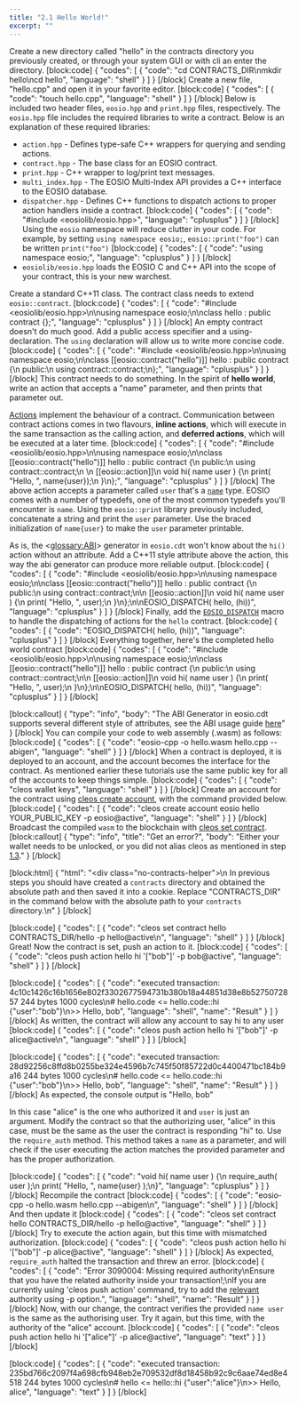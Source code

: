 ```yaml
---
title: "2.1 Hello World!"
excerpt: ""
---
```

Create a new directory called "hello" in the contracts directory you previously created, or through your system GUI or with cli an enter the directory.
[block:code]
{
  "codes": [
    {
      "code": "cd CONTRACTS_DIR\nmkdir hello\ncd hello",
      "language": "shell"
    }
  ]
}
[/block]
Create a new file, "hello.cpp" and open it in your favorite editor.
[block:code]
{
  "codes": [
    {
      "code": "touch hello.cpp",
      "language": "shell"
    }
  ]
}
[/block]
Below is included two header files, `eosio.hpp` and `print.hpp` files, respectively. The `eosio.hpp` file includes the required libraries to write a contract.  Below is an explanation of these required libraries:
- `action.hpp` - Defines type-safe C++ wrappers for querying and sending actions.
- `contract.hpp` - The base class for an EOSIO contract.  
- `print.hpp` - C++ wrapper to log/print text messages.
- `multi_index.hpp` - The EOSIO Multi-Index API provides a C++ interface to the EOSIO database.
- `dispatcher.hpp` - Defines C++ functions to dispatch actions to proper action handlers inside a contract.
[block:code]
{
  "codes": [
    {
      "code": "#include <eosiolib/eosio.hpp>",
      "language": "cplusplus"
    }
  ]
}
[/block]
Using the `eosio` namespace will reduce clutter in your code. For example, by setting `using namespace eosio;`, `eosio::print("foo")` can be written `print("foo")`
[block:code]
{
  "codes": [
    {
      "code": "using namespace eosio;",
      "language": "cplusplus"
    }
  ]
}
[/block]
- `eosiolib/eosio.hpp` loads the EOSIO C and C++ API into the scope of your contract, this is your new warchest.

Create a standard C++11 class. The contract class needs to extend `eosio::contract`.
[block:code]
{
  "codes": [
    {
      "code": "#include <eosiolib/eosio.hpp>\n\nusing namespace eosio;\n\nclass hello : public contract {};",
      "language": "cplusplus"
    }
  ]
}
[/block]
An empty contract doesn't do much good. Add a public access specifier and a using-declaration. The `using` declaration will allow us to write more concise code. 
[block:code]
{
  "codes": [
    {
      "code": "#include <eosiolib/eosio.hpp>\n\nusing namespace eosio;\n\nclass [[eosio::contract(\"hello\")]] hello : public contract {\n  public:\n      using contract::contract;\n};",
      "language": "cplusplus"
    }
  ]
}
[/block]
This contract needs to do something. In the spirit of **hello world**, write an action that accepts a "name" parameter, and then prints that parameter out. 

[Actions](https://developers.eos.io/eosio-cpp/docs/communication-model) implement the behaviour of a contract.  Communication between contract actions comes in two flavours, **inline actions**, which will execute in the same transaction as the calling action, and **deferred actions**, which will be executed at a later time.
[block:code]
{
  "codes": [
    {
      "code": "#include <eosiolib/eosio.hpp>\n\nusing namespace eosio;\n\nclass [[eosio::contract(\"hello\")]] hello : public contract {\n  public:\n      using contract::contract;\n  \n      [[eosio::action]]\n      void hi( name user ) {\n         print( \"Hello, \", name{user});\n      }\n};",
      "language": "cplusplus"
    }
  ]
}
[/block]
The above action accepts a parameter called `user` that's a [`name`](https://eosio.github.io/eosio.cdt/structeosio_1_1name.html) type. EOSIO comes with a number of typedefs, one of the most common typedefs you'll encounter is `name`. Using the `eosio::print` library previously included, concatenate a string and print the `user` parameter. Use the braced initialization of `name{user}` to make the `user` parameter printable.

As is, the <<glossary:ABI>> generator in `eosio.cdt` won't know about the `hi()` action without an attribute. Add a C++11 style attribute above the action, this way the abi generator can produce more reliable output. 
[block:code]
{
  "codes": [
    {
      "code": "#include <eosiolib/eosio.hpp>\n\nusing namespace eosio;\n\nclass [[eosio::contract(\"hello\")]] hello : public contract {\n  public:\n      using contract::contract;\n\n      [[eosio::action]]\n      void hi( name user ) {\n         print( \"Hello, \", user);\n      }\n};\n\nEOSIO_DISPATCH( hello, (hi))",
      "language": "cplusplus"
    }
  ]
}
[/block]
Finally, add the [`EOSIO_DISPATCH`](https://eosio.github.io/eosio.cdt/dispatcher_8hpp.html) macro to handle the dispatching of actions for the `hello` contract.
[block:code]
{
  "codes": [
    {
      "code": "EOSIO_DISPATCH( hello, (hi))",
      "language": "cplusplus"
    }
  ]
}
[/block]
Everything together, here's the completed hello world contract
[block:code]
{
  "codes": [
    {
      "code": "#include <eosiolib/eosio.hpp>\n\nusing namespace eosio;\n\nclass [[eosio::contract(\"hello\")]] hello : public contract {\n  public:\n      using contract::contract;\n\n      [[eosio::action]]\n      void hi( name user ) {\n         print( \"Hello, \", user);\n      }\n};\n\nEOSIO_DISPATCH( hello, (hi))",
      "language": "cplusplus"
    }
  ]
}
[/block]

[block:callout]
{
  "type": "info",
  "body": "The ABI Generator in eosio.cdt supports several different style of attributes, see the ABI usage guide [here](https://developers.eos.io/eosio-home/docs/the-abi)"
}
[/block]
You can compile your code to web assembly (.wasm) as follows:
[block:code]
{
  "codes": [
    {
      "code": "eosio-cpp -o hello.wasm hello.cpp --abigen",
      "language": "shell"
    }
  ]
}
[/block]
When a contract is deployed, it is deployed to an account, and the account becomes the interface for the contract. As mentioned earlier these tutorials use the same public key for all of the accounts to keep things simple. 
[block:code]
{
  "codes": [
    {
      "code": "cleos wallet keys",
      "language": "shell"
    }
  ]
}
[/block]
Create an account for the contract using [cleos create account](https://developers.eos.io/eosio-cleos/reference#cleos-create-account), with the command provided below.
[block:code]
{
  "codes": [
    {
      "code": "cleos create account eosio hello YOUR_PUBLIC_KEY -p eosio@active",
      "language": "shell"
    }
  ]
}
[/block]
Broadcast the compiled `wasm` to the blockchain with [cleos set contract](https://developers.eos.io/eosio-cleos/reference#cleos-set-contract). 
[block:callout]
{
  "type": "info",
  "title": "Get an error?",
  "body": "Either your wallet needs to be unlocked, or you did not alias cleos as mentioned in step [1.3](https://developers.eos.io/eosio-home/docs/getting-the-software#section-step-4-aliasing-cleos)."
}
[/block]

[block:html]
{
  "html": "<div class=\"no-contracts-helper\">\n  In previous steps you should have created a `contracts` directory and obtained the absolute path and then saved it into a cookie. Replace \"CONTRACTS_DIR\" in the command below with the absolute path to your `contracts` directory.\n</div>"
}
[/block]

[block:code]
{
  "codes": [
    {
      "code": "cleos set contract hello CONTRACTS_DIR/hello -p hello@active\n",
      "language": "shell"
    }
  ]
}
[/block]
Great! Now the contract is set, push an action to it.
[block:code]
{
  "codes": [
    {
      "code": "cleos push action hello hi '[\"bob\"]' -p bob@active",
      "language": "shell"
    }
  ]
}
[/block]

[block:code]
{
  "codes": [
    {
      "code": "executed transaction: 4c10c1426c16b1656e802f3302677594731b380b18a44851d38e8b5275072857  244 bytes  1000 cycles\n#    hello.code <= hello.code::hi               {\"user\":\"bob\"}\n>> Hello, bob",
      "language": "shell",
      "name": "Result"
    }
  ]
}
[/block]
As written, the contract will allow any account to say hi to any user
[block:code]
{
  "codes": [
    {
      "code": "cleos push action hello hi '[\"bob\"]' -p alice@active\n",
      "language": "shell"
    }
  ]
}
[/block]

[block:code]
{
  "codes": [
    {
      "code": "executed transaction: 28d92256c8ffd8b0255be324e4596b7c745f50f85722d0c4400471bc184b9a16  244 bytes  1000 cycles\n#    hello.code <= hello.code::hi               {\"user\":\"bob\"}\n>> Hello, bob",
      "language": "shell",
      "name": "Result"
    }
  ]
}
[/block]
As expected, the console output is "Hello, bob" 

In this case "alice" is the one who authorized it and `user` is just an argument. Modify the contract so that the authorizing user, "alice" in this case, must be the same as the user the contract is responding "hi" to. Use the `require_auth` method. This method takes a `name` as a parameter, and will check if the user executing the action matches the provided parameter and has the proper authorization.


[block:code]
{
  "codes": [
    {
      "code": "void hi( name user ) {\n   require_auth( user );\n   print( \"Hello, \", name{user} );\n}",
      "language": "cplusplus"
    }
  ]
}
[/block]
Recompile the contract
[block:code]
{
  "codes": [
    {
      "code": "eosio-cpp -o hello.wasm hello.cpp --abigen\n",
      "language": "shell"
    }
  ]
}
[/block]
And then update it
[block:code]
{
  "codes": [
    {
      "code": "cleos set contract hello CONTRACTS_DIR/hello -p hello@active",
      "language": "shell"
    }
  ]
}
[/block]
Try to execute the action again, but this time with mismatched authorization. 
[block:code]
{
  "codes": [
    {
      "code": "cleos push action hello hi '[\"bob\"]' -p alice@active",
      "language": "shell"
    }
  ]
}
[/block]
As expected, `require_auth` halted the transaction and threw an error. 
[block:code]
{
  "codes": [
    {
      "code": "Error 3090004: Missing required authority\nEnsure that you have the related authority inside your transaction!;\nIf you are currently using 'cleos push action' command, try to add the [relevant](**http://google.com**) authority using -p option.",
      "language": "shell",
      "name": "Result"
    }
  ]
}
[/block]
Now, with our change, the contract verifies the provided `name user` is the same as the authorising user. Try it again, but this time, with the authority of the "alice" account. 
[block:code]
{
  "codes": [
    {
      "code": "cleos push action hello hi '[\"alice\"]' -p alice@active",
      "language": "text"
    }
  ]
}
[/block]

[block:code]
{
  "codes": [
    {
      "code": "executed transaction: 235bd766c2097f4a698cfb948eb2e709532df8d18458b92c9c6aae74ed8e4518  244 bytes  1000 cycles\n#    hello <= hello::hi               {\"user\":\"alice\"}\n>> Hello, alice",
      "language": "text"
    }
  ]
}
[/block]